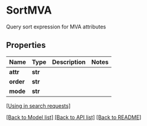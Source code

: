 # SortMVA

Query sort expression for MVA attributes
## Properties
Name | Type | Description | Notes
------------ | ------------- | ------------- | -------------
**attr** | **str** |  | 
**order** | **str** |  | 
**mode** | **str** |  | 

[[Using in search requests]](SearchRequest.md#SortMVA)

[[Back to Model list]](../README.md#documentation-for-models) [[Back to API list]](../README.md#documentation-for-api-endpoints) [[Back to README]](../README.md)


